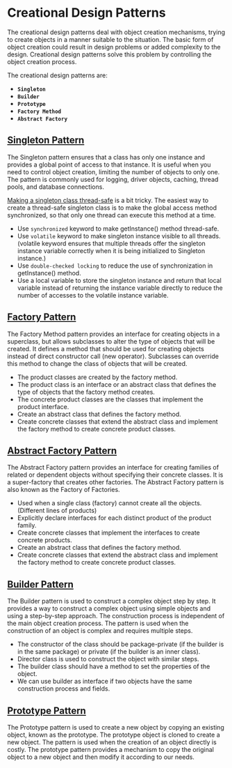 # Creational Design Patterns
 The creational design patterns deal with object creation mechanisms, trying to create objects in a manner suitable to the situation. The basic form of object creation could result in design problems or added complexity to the design. Creational design patterns solve this problem by controlling the object creation process.
 
The creational design patterns are:
- **`Singleton`**
- **`Builder`**
- **`Prototype`**
- **`Factory Method`**
- **`Abstract Factory`**

## [Singleton Pattern](https://refactoring.guru/design-patterns/singleton)
The Singleton pattern ensures that a class has only one instance and provides a global point of access to that instance. It is useful when you need to control object creation, limiting the number of objects to only one. The pattern is commonly used for logging, driver objects, caching, thread pools, and database connections.

[Making a singleton class thread-safe](https://refactoring.guru/design-patterns/singleton/java/example#example-2) is a bit tricky. The easiest way to create a thread-safe singleton class is to make the global access method synchronized, so that only one thread can execute this method at a time.

- Use `synchronized` keyword to make getInstance() method thread-safe.
- Use `volatile` keyword to make singleton instance visible to all threads. (volatile keyword ensures that multiple threads offer the singleton instance variable correctly when it is being initialized to Singleton instance.)
- Use `double-checked locking` to reduce the use of synchronization in getInstance() method.
- Use a local variable to store the singleton instance and return that local variable instead of returning the instance variable directly to reduce the number of accesses to the volatile instance variable.

## [Factory Pattern](https://refactoring.guru/design-patterns/factory-method)
The Factory Method pattern provides an interface for creating objects in a superclass, but allows subclasses to alter the type of objects that will be created. It defines a method that should be used for creating objects instead of direct constructor call (new operator). Subclasses can override this method to change the class of objects that will be created.

- The product classes are created by the factory method.
- The product class is an interface or an abstract class that defines the type of objects that the factory method creates.
- The concrete product classes are the classes that implement the product interface.
- Create an abstract class that defines the factory method.
- Create concrete classes that extend the abstract class and implement the factory method to create concrete product classes.

## [Abstract Factory Pattern](https://refactoring.guru/design-patterns/abstract-factory)
The Abstract Factory pattern provides an interface for creating families of related or dependent objects without specifying their concrete classes. It is a super-factory that creates other factories. The Abstract Factory pattern is also known as the Factory of Factories.

- Used when a single class (factory) cannot create all the objects. (Different lines of products)
- Explicitly declare interfaces for each distinct product of the product family.
- Create concrete classes that implement the interfaces to create concrete products.
- Create an abstract class that defines the factory method.
- Create concrete classes that extend the abstract class and implement the factory method to create concrete product classes.

## [Builder Pattern](https://refactoring.guru/design-patterns/builder)
The Builder pattern is used to construct a complex object step by step. It provides a way to construct a complex object using simple objects and using a step-by-step approach. The construction process is independent of the main object creation process. The pattern is used when the construction of an object is complex and requires multiple steps.

- The constructor of the class should be package-private (if the builder is in the same package) or private (if the builder is an inner class).
- Director class is used to construct the object with similar steps.
- The builder class should have a method to set the properties of the object.
- We can use builder as interface if two objects have the same construction process and fields.

## [Prototype Pattern](https://refactoring.guru/design-patterns/prototype)
The Prototype pattern is used to create a new object by copying an existing object, known as the prototype. The prototype object is cloned to create a new object. The pattern is used when the creation of an object directly is costly. The prototype pattern provides a mechanism to copy the original object to a new object and then modify it according to our needs.

